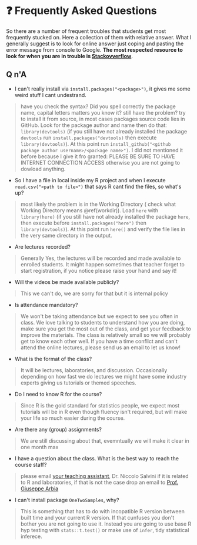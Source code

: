 # ❓ Frequently Asked Questions

So there are a number of frequent troubles that students get most frequently stucked on. Here a collection of them with relative answer. What I generally suggest is to look for online answer just coping and pasting the error message from console to Google. **The most respected resource to look for when you are in trouble is [Stackovverflow](https://stackoverflow.com/)**.


## Q n'A 

- I can't really install <package> via `install.packages("<package>")`,  it gives me some weird stuff I cant undestrand.

> have you check the syntax? Did you spell correctly the package name, capital letters matters you know it?
> still have the problem? try to install it from source, in most cases packages source code lies in GitHub. Look for the package author and name then do that: `library(devtools)` (if you still have not already installed the package `devtools` run `install.packages("devtools)` then execute `library(devtools)`). At this point run `install_github("<github package author username>/<package name>")`. I did not mentioned it before because I give it fro granted: PLEASE BE SURE TO HAVE INTERNET CONNECTION ACCESS otherwise you are not going to dowload anything.

- So I have a file in local inside my R project and when I execute `read.csv("<path to file>")` that says R cant find the files, so what's up?

> most likely the problem is in the Working Directory ( check what Working Directory means \@ref(workdir)). Load `here` with  `library(here)` (if you still have not already installed the package `here`, then execute before `install.packages("here")` then `library(devtools)`). At this point run `here()` and verify the file lies in the very same directory in the output.

- Are lectures recorded?
> Generally Yes, the lectures will be recorded and made available to enrolled students. It might happen sometimes that teacher forget to start registration, if you notice please raise your hand and say it!

- Will the videos be made available publicly?
> This we can't do, we are sorry for that but it is internal policy

- Is attendance mandatory?
> We won't be taking attendance but we expect to see you often in class. We love talking to students to understand how you are doing, make sure you get the most out of the class, and get your feedback to improve the materials. The class is relatively small so we will probably get to know each other well.
If you have a time conflict and can't attend the online lectures, please send us an email to let us know!

- What is the format of the class?
> It will be lectures, laboratories, and discussion. Occasionally depending on how fast we do lectures we might have some industry experts giving us tutorials or themed speeches.

- Do I need to know R  for the course?
> Since R is the gold standard for statistics people, we expect most tutorials will be in R even though fluency isn't required, but will make your life so much easier during the course.

- Are there any (group) assignments?
> We are still discussing about that, evemntually we will make it clear in one month max

- I have a question about the class. What is the best way to reach the course staff?
> please email  [your teaching assistant](mailto:niccolo.salvini27@gmail.com), Dr. Niccolo Salvini if it is related to R and laboratories, if that is not the case drop an email to [Prof. Giuseppe Arbia](mailto:giuseppe.arbia@unicatt.it)

- I can't install package `OneTwoSamples`, why?
> This is something that has to do with incopatible R version between built time and your current R version. If that cunfuses you don't bother you are not going to use it. Instead you are going to use base R hyp testing with `stats::t.test()` or make use of `infer`, tidy statistical inferece.


